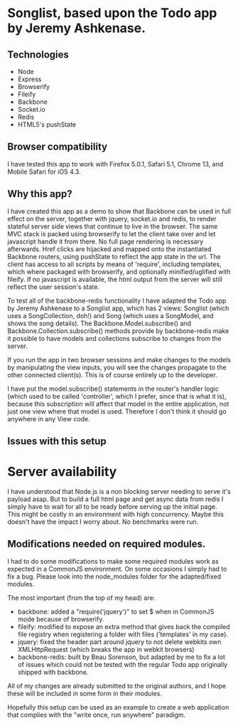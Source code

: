 # Songlist, based upon the Todo app by Jeremy Ashkenase.


## Technologies

+ Node
+ Express
+ Browserify
+ Fileify
+ Backbone
+ Socket.io
+ Redis
+ HTML5's pushState

## Browser compatibility

I have tested this app to work with Firefox 5.0.1, Safari 5.1, Chrome 13, and Mobile Safari for iOS 4.3.

## Why this app?

I have created this app as a demo to show that Backbone can be used in full effect on the server, together with jquery, socket.io and redis, to render stateful server side views that continue to live in the browser.
The same MVC stack is packed using browserify to let the client take over and let javascript handle it from there. No full page rendering is necessary afterwards.
Href clicks are hijacked and mapped onto the instantiated Backbone routers, using pushState to reflect the app state in the url.
The client has access to all scripts by means of 'require', including templates, which where packaged with browserify, and optionally minified/uglified with fileify. 
If no javascript is available, the html output from the server will still reflect the user session's state.

To test all of the backbone-redis functionality I have adapted the Todo app by Jeremy Ashkenase to a Songlist app, which has 2 views: Songlist (which uses a SongCollection, doh!) and Song (which uses a SongModel, and shows the song details).
The Backbone.Model.subscribe() and Backbone.Collection.subscribe() methods provide by backbone-redis make it possible to have models and collections subscribe to changes from the server.

If you run the app in two browser sessions and make changes to the models by manipulating the view inputs, you will see the changes propagate to the other connected client(s).
This is of course entirely up to the developer.

I have put the model.subscribe() statements in the router's handler logic (which used to be called 'controller', which I prefer, since that is what it is), because this subscription will affect that model in the entire application, not just one view where that model is used. Therefore I don't think it should go anywhere in any View code.

## Issues with this setup

# Server availability

I have understood that Node.js is a non blocking server needing to serve it's payload asap. But to build a full html page and get async data from redis I simply have to wait for all to be ready before serving up the initial page. This might be costly in an environment with high concurrency.
Maybe this doesn't have the impact I worry about.
No benchmarks were run. 

## Modifications needed on required modules.

I had to do some modifications to make some required modules work as expected in a CommonJS environment. On some occasions I simply had to fix a bug.
Please look into the node_modules folder for the adapted/fixed modules.

The most important (from the top of my head) are:

- backbone: added a "require('jquery')" to set $ when in CommonJS mode because of browserify.
- fileify: modified to expose an extra method that gives back the compiled file registry when registering a folder with files ('templates' in my case).
- jquery: fixed the header part around jquery to not delete webkits own XMLHttpRequest (which breaks the app in webkit browsers)
- backbone-redis: built by Beau Sorenson, but adapted by me to fix a lot of issues which could not be tested with the regular Todo app originally shipped with backbone.

All of my changes are already submitted to the original authors, and I hope these will be included in some form in their modules.

Hopefully this setup can be used as an example to create a web application that complies with the "write once, run anywhere" paradigm. 